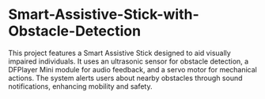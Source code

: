 # Smart-Assistive-Stick-with-Obstacle-Detection
This project features a Smart Assistive Stick designed to aid visually impaired individuals. It uses an ultrasonic sensor for obstacle detection, a DFPlayer Mini module for audio feedback, and a servo motor for mechanical actions. The system alerts users about nearby obstacles through sound notifications, enhancing mobility and safety. 
